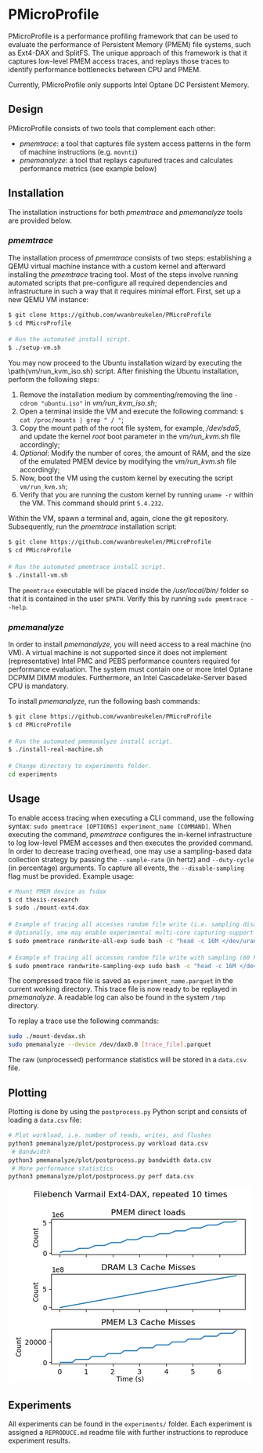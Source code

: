 # PMicroProfile

PMicroProfile is a performance profiling framework that can be used to evaluate the performance of Persistent Memory (PMEM) file systems, such as Ext4-DAX and SplitFS. The unique approach of this framework is that it captures low-level PMEM access traces, and replays those traces to identify performance bottlenecks between CPU and PMEM.

Currently, PMicroProfile only supports Intel Optane DC Persistent Memory.

## Design

PMicroProfile consists of two tools that complement each other:

- _pmemtrace_: a tool that captures file system access patterns in the form of machine instructions (e.g. `movnti`)
- _pmemanalyze_: a tool that replays caputured traces and calculates performance metrics (see example below)

## Installation

The installation instructions for both _pmemtrace_ and _pmemanalyze_ tools are provided below.

### _pmemtrace_

The installation process of _pmemtrace_ consists of two steps: establishing a QEMU virtual machine instance with a custom kernel and afterward installing the _pmemtrace_ tracing tool.
Most of the steps involve running automated scripts that pre-configure all required dependencies and infrastructure in such a way that it requires minimal effort.
First, set up a new QEMU VM instance:

```bash
$ git clone https://github.com/wvanbreukelen/PMicroProfile
$ cd PMicroProfile

# Run the automated install script.
$ ./setup-vm.sh
```

You may now proceed to the Ubuntu installation wizard by executing the \path{vm/run_kvm_iso.sh} script. After finishing the Ubuntu installation, perform the following steps:


1. Remove the installation medium by commenting/removing the line `-cdrom "ubuntu.iso"` in _vm/run_kvm_iso.sh_;
2. Open a terminal inside the VM and execute the following command: `$ cat /proc/mounts | grep " / "`;
3. Copy the mount path of the root file system, for example, _/dev/sda5_, and update the kernel _root_ boot parameter in the _vm/run_kvm.sh_ file accordingly;
4. _Optional_: Modify the number of cores, the amount of RAM, and the size of the emulated PMEM device by modifying the _vm/run_kvm.sh_ file accordingly;
5. Now, boot the VM using the custom kernel by executing the script `vm/run_kvm.sh`;
6. Verify that you are running the custom kernel by running `uname -r` within the VM. This command should print `5.4.232`.

Within the VM, spawn a terminal and, again, clone the git repository. Subsequently, run the _pmemtrace_ installation script:

```bash
$ git clone https://github.com/wvanbreukelen/PMicroProfile
$ cd PMicroProfile

# Run the automated pmemtrace install script.
$ ./install-vm.sh
```

The `pmemtrace` executable will be placed inside the _/usr/local/bin/_ folder so that it is contained in the user `$PATH`. Verify this by running `sudo pmemtrace --help`.





### _pmemanalyze_

In order to install _pmemanalyze_, you will need access to a real machine (no VM). A virtual machine is not supported since it does not implement (representative) Intel PMC and PEBS performance counters required for performance evaluation. The system must contain one or more Intel Optane DCPMM DIMM modules. Furthermore, an Intel Cascadelake-Server based CPU is mandatory. 

To install _pmemanalyze_, run the following bash commands:

```bash
$ git clone https://github.com/wvanbreukelen/PMicroProfile
$ cd PMicroProfile

# Run the automated pmemanalyze install script.
$ ./install-real-machine.sh

# Change directory to experiments folder.
cd experiments
```

## Usage

To enable access tracing when executing a CLI command, use the following syntax: `sudo pmemtrace [OPTIONS] experiment_name [COMMAND]`. When executing the command, _pmemtrace_ configures the in-kernel infrastructure to log low-level PMEM accesses and then executes the provided command. In order to decrease tracing overhead, one may use a sampling-based data collection strategy by passing the `--sample-rate` (in hertz) and `--duty-cycle` (in percentage) arguments. To capture all events, the `--disable-sampling` flag must be provided. Example usage:

```bash
# Mount PMEM device as fsdax
$ cd thesis-research
$ sudo ./mount-ext4.dax

# Example of tracing all accesses random file write (i.e. sampling disabled)
# Optionally, one may enable experimental multi-core capturing support by setting the --enable-multicore flag.
$ sudo pmemtrace randwrite-all-exp sudo bash -c "head -c 16M </dev/urandom >/mnt/pmem_emul/rand_file.txt" --disable-sampling
    
# Example of tracing all accesses random file write with sampling (60 hertz, 80% duty cycle):
$ sudo pmemtrace randwrite-sampling-exp sudo bash -c "head -c 16M </dev/urandom >/mnt/pmem_emul/rand_file.txt" --sample-rate 60 --duty-cycle 0.8
```

The compressed trace file is saved as `experiment_name.parquet` in the current working directory. This trace file is now ready to be replayed in _pmemanalyze_. A readable log can also be found in the system `/tmp` directory.

To replay a trace use the following commands:

```bash
sudo ./mount-devdax.sh
sudo pmemanalyze --device /dev/dax0.0 [trace_file].parquet
```

The raw (unprocessed) performance statistics will be stored in a `data.csv` file.

## Plotting
Plotting is done by using the `postprocess.py` Python script and consists of loading a `data.csv` file:

```bash
# Plot workload, i.e. number of reads, writes, and flushes
python3 pmemanalyze/plot/postprocess.py workload data.csv
 # Bandwidth
python3 pmemanalyze/plot/postprocess.py bandwidth data.csv
 # More performance statistics
python3 pmemanalyze/plot/postprocess.py perf data.csv
```

![Example Metric](./plots/experiments/pmemanalyze_varmail_ext4dax_dram.png)


## Experiments

All experiments can be found in the `experiments/` folder. Each experiment is assigned a `REPRODUCE.md` readme file with further instructions to reproduce experiment results.
